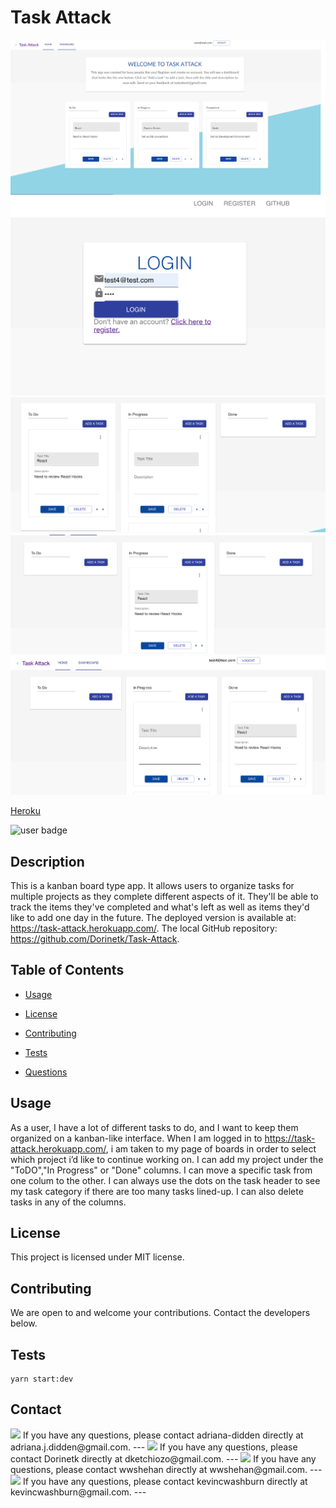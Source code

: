 
  # Task Attack
  ![alt View of Home Page](client/public/assets/images/screenshots/proj3ss.png)
![view of home page](<./Screen Shot 2020-06-30 at 8.37.36 PM.png>)
![view of to do column](<./Screen Shot 2020-06-30 at 8.39.01 PM.png>)
![Same task moved to "In Progress"](<./Screen Shot 2020-06-30 at 8.39.39 PM.png>)
![Same task moved to "Done"](<./Screen Shot 2020-06-30 at 8.40.03 PM.png>)


 
   
  
  [Heroku](https://task-attack.herokuapp.com/)

  ![user badge](https://img.shields.io/badge/license-MIT-red)

## Description 
 
  This is a kanban board type app. It allows users to organize tasks for multiple projects as they complete different aspects of it. They'll be able to track the items they've completed and what's left as well as items they'd like to add one day in the future. 
 The deployed version is available at: https://task-attack.herokuapp.com/. The local GitHub repository: https://github.com/Dorinetk/Task-Attack.

## Table of Contents 
 

- [Usage](#Usage) 

- [License](#License) 

- [Contributing](#Contributing) 

- [Tests](#Tests) 

- [Questions](#Questions) 


## Usage 
As a user, I have a lot of different tasks to do, and I want to keep them organized on a kanban-like interface. 
When I am logged in to https://task-attack.herokuapp.com/, i am taken to my page of boards in order to select which project i’d like to continue working on. 
I can add my project under the "ToDO","In Progress" or "Done" columns. I can move a specific task from one colum to the other. I can always use the dots on the task header to see my task category if there are too many tasks lined-up. I can also delete tasks in any of the columns.

## License 

This project is licensed under MIT license.

## Contributing 

We are open to and welcome your contributions. Contact the developers below.

## Tests 

```
yarn start:dev
```

## Contact 

<img src="https://avatars3.githubusercontent.com/u/46576203?v=4" width='100px' />
If you have any questions, please contact adriana-didden directly at adriana.j.didden@gmail.com. 
---
<img src="https://avatars3.githubusercontent.com/u/58992132?v=4" width='100px' />
If you have any questions, please contact Dorinetk directly at dketchiozo@gmail.com. 
---
<img src="https://avatars0.githubusercontent.com/u/59990106?v=4" width='100px' />
If you have any questions, please contact wwshehan directly at wwshehan@gmail.com. 
---
<img src="https://avatars0.githubusercontent.com/u/57323164?v=4" width='100px' />
If you have any questions, please contact kevincwashburn directly at kevincwashburn@gmail.com. 
---



